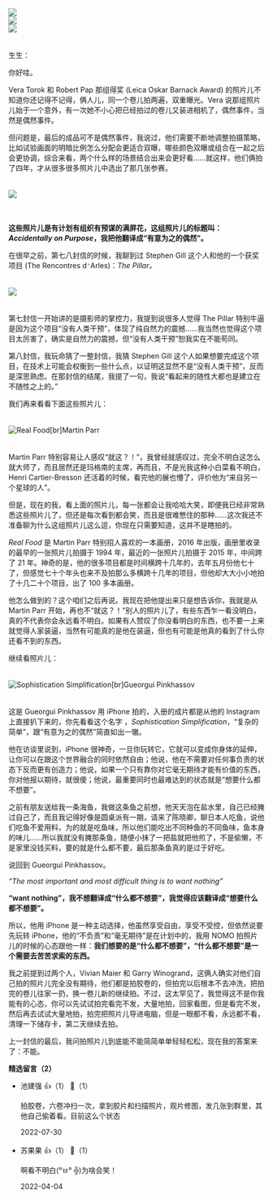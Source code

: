 [![](https://static001.geekbang.org/resource/image/c4/d3/c48db6f6e593c1413f9e760811055ed3.jpg?wh=750x360)](http://time.geekbang.org/column/article/473867)  
[![](https://static001.geekbang.org/resource/image/89/0c/89b060e711aec8fede092d101f524f0c.jpg?wh=750x360)](http://time.geekbang.org/column/article/473914)  
[![](https://static001.geekbang.org/resource/image/yy/6a/yy1f97578940e5236d600e6b8166cd6a.jpg?wh=750x360)](http://time.geekbang.org/column/article/498025)

　  
生生：

你好哇。

Vera Torok 和 Robert Pap 那组得奖 (Leica Oskar Barnack Award) 的照片儿不知道你还记得不记得，俩人儿，同一个卷儿拍两遍，双重曝光。Vera 说那组照片儿始于一个意外，有一次她不小心把已经拍过的卷儿又装进相机了，偶然事件，当然是偶然事件。

但问题是，最后的成品可不是偶然事件，我说过，他们需要不断地调整拍摄策略，比如试验画面的明暗比例怎么分配会更适合双曝，哪些颜色双曝或组合在一起之后会更协调，综合来看，两个什么样的场景结合出来会更好看……就这样，他们俩拍了四年，才从很多很多照片儿中选出了那几张参赛。  
　

![](https://static001.geekbang.org/resource/image/99/8b/991aaeb0cfdd65d695d554bf286b798b.jpg?wh=1915x2912)

　

**这些照片儿是有计划有组织有预谋的满屏花，这组照片儿的标题叫：*Accidentally on Purpose*，我把他翻译成“有意为之的偶然”。**

在很早之前，第七八封信的时候，我聊到过 Stephen Gill 这个人和他的一个获奖项目 (The Rencontres d`'`Arles)：*The Pillar。*  
　

![](https://static001.geekbang.org/resource/image/59/ee/5995b73c00780c7cdb4344557e3abfee.jpg?wh=3500x7559)

　  
第七封信一开始讲的是摄影师的掌控力，我提到说很多人觉得 The Pillar 特别牛逼是因为这个项目“没有人类干预”，体现了纯自然力的震撼……我当然也觉得这个项目太厉害了，确实是自然力的震撼，但“没有人类干预”恕我实在不能苟同。

第八封信，我玩命猜了一整封信，我猜 Stephen Gill 这个人如果想要完成这个项目，在技术上可能会权衡到一些什么点，以证明这显然不是“没有人类干预”，反而是深思熟虑。在那封信的结尾，我提了一句，我说“看起来的随性大都也是建立在不随性之上的。”

我们再来看看下面这些照片儿：  
　

![](https://static001.geekbang.org/resource/image/28/c8/28e92530dfed60f8f46dd0fc154c4dc8.jpg?wh=4858x5503 "Real Food[br]Martin Parr")

　  
Martin Parr 特别容易让人感叹“就这？！”，我曾经就感叹过，完全不明白这怎么就大师了，而且居然还是玛格南的主席，再而且，不是光我这种小白菜看不明白，Henri Cartier-Bresson 还活着的时候，看完他的展也懵了，评价他为“来自另一个星球的人”。

但是，现在的我，看上面的照片儿，每一张都会让我哈哈大笑，即便我已经非常熟悉这些照片儿了，但还是每次看到都会笑，而且是很难憋住的那种……这次我还不准备聊为什么这组照片儿这么逗，你现在只需要知道，这并不是瞎拍的。

*Real Food* 是 Martin Parr 特别招人喜欢的一本画册，2016 年出版，画册里收录的最早的一张照片儿拍摄于 1994 年，最近的一张照片儿拍摄于 2015 年，中间跨了 21 年。神奇的是，他的很多项目都是时间横跨十几年的，去年五月份他七十了，但感觉七十个年头也来不及拍那么多横跨十几年的项目，但他却大大小小地拍了十几二十个项目，出了 100 多本画册。

他怎么做到的？这个咱们之后再说。我现在把他提出来只是想告诉你，我就是从 Martin Parr 开始，再也不“就这？！”别人的照片儿了，有些东西乍一看没明白，真的不代表你会永远看不明白。如果有人赞叹了你没看明白的东西，也不要一上来就觉得人家装逼，当然有可能真的是他在装逼，但也有可能是他真的看到了什么你还看不到的东西。

继续看照片儿：  
　

![](https://static001.geekbang.org/resource/image/bf/b5/bf268ff4aa0d530274d09f7e708965b5.jpg?wh=3383x3378 "Sophistication Simplification[br]Gueorgui Pinkhassov")

　  
这是 Gueorgui Pinkhassov 用 iPhone 拍的，入册的成片都是从他的 Instagram 上直接扒下来的，你先看看这个名字 ，*Sophistication Simplification*，“复杂的简单”，跟“有意为之的偶然”简直如出一辙。

他在访谈里说到，iPhone 很神奇，一旦你玩转它，它就可以变成你身体的延伸，让你可以在跟这个世界融合的同时依然自由；他说，他在不需要对任何事负责的状态下反而更有创造力；他说，如果一个只有靠你对它毫无期待才能有价值的东西，你对他报以期待，就很傻；他说，最重要同时也最难达到的状态就是“想要什么都不想要”。

之前有朋友送给我一条海鱼，我做这条鱼之前想，他天天泡在盐水里，自己已经腌过自己了，而且我记得好像是圆桌派有一期，请来了陈晓卿，聊日本人吃鱼，说他们吃鱼不爱用料，为的就是吃鱼味，所以他们能吃出不同种鱼的不同鱼味，鱼本身的味儿……所以我就没有腌那条鱼，随便小抹了一把盐就把他煎了，不是偷懒，不是家里没钱买料，要的就是什么都不要，最后那条鱼真的是过于好吃。

说回到 Gueorgui Pinkhassov。

*“The most important and most difficult thing is to want nothing”*

**“want nothing”，我不想翻译成“什么都不想要”，我觉得应该翻译成“想要什么都不想要”。**

所以，他用 iPhone 是一种主动选择，他虽然享受自由，享受不受控，但依然说要先玩转 iPhone，他的“不负责”和“毫无期待”是在计划中的，我用 NOMO 拍照片儿的时候的心态跟他一样：**我们想要的是“什么都不想要”，“什么都不想要”是一个需要去苦苦求索的东西。**

我之前提到过两个人，Vivian Maier 和 Garry Winogrand，这俩人确实对他们自己拍的照片儿完全没有期待，他们都是拍胶卷的，但拍完以后根本不去冲洗，把拍完的卷儿往家一扔，换一卷儿新的继续拍。不过，这太罕见了，我觉得这不是你我能有的心态，你可以先试试拍完看完不发，大量地拍，回家看图，但是看完不发，然后再去试试大量地拍，拍完把照片儿导进电脑，但是一眼都不看，永远都不看，清理一下储存卡，第二天继续去拍。

上一封信的最后，我问拍照片儿到底能不能简简单单轻轻松松，现在我的答案来了：不能。
<div><strong>精选留言（2）</strong></div><ul>
<li><span>池建强</span> 👍（1） 💬（1）<p>拍胶卷，六卷冲扫一次，拿到胶片和扫描照片，观片修图，发几张到群里，其他自己偷着看。目前这么个状态</p>2022-07-30</li><br/><li><span>苏果果</span> 👍（1） 💬（1）<p>啊看不明白(°ㅂ° ╬)为啥会笑！</p>2022-04-04</li><br/>
</ul>